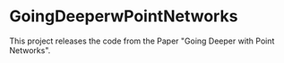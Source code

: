 # GoingDeeperwPointNetworks
This project releases the code from the Paper "Going Deeper with Point Networks".
